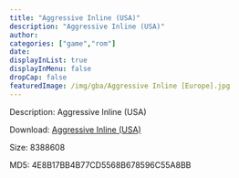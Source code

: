```yaml
---
title: "Aggressive Inline (USA)"
description: "Aggressive Inline (USA)"
author: 
categories: ["game","rom"]
date: 
displayInList: true
displayInMenu: false
dropCap: false
featuredImage: /img/gba/Aggressive Inline [Europe].jpg
---
```


Description: Aggressive Inline (USA)

Download: <a style="text-decoration:underline;" href="https://mega.nz/#!HTIUHIKI!tsLusZlpkf3pvMVTkE_UJSIEnG3p_N0h6d-vuQqQUyg" target = "_blank" rel = "nofollow" > Aggressive Inline (USA)</a>

Size: 8388608

MD5: 4E8B17BB4B77CD5568B678596C55A8BB

